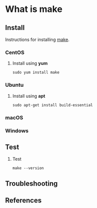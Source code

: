 # What is make

## Install

Instructions for installing [make](https://www.gnu.org/software/make).

### CentOS

1. Install using **yum**

    ```console
    sudo yum install make
    ```

### Ubuntu

1. Install using **apt**

    ```console
    sudo apt-get install build-essential
    ```

### macOS

### Windows

## Test

1. Test

    ```console
    make --version
    ```

## Troubleshooting

## References
